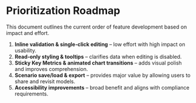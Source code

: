 # Prioritization Roadmap

This document outlines the current order of feature development based on impact and effort.

1. **Inline validation & single‑click editing** – low effort with high impact on usability.
2. **Read‑only styling & tooltips** – clarifies data when editing is disabled.
3. **Sticky Key Metrics & animated chart transitions** – adds visual polish and improves comprehension.
4. **Scenario save/load & export** – provides major value by allowing users to share and revisit models.
5. **Accessibility improvements** – broad benefit and aligns with compliance requirements.

